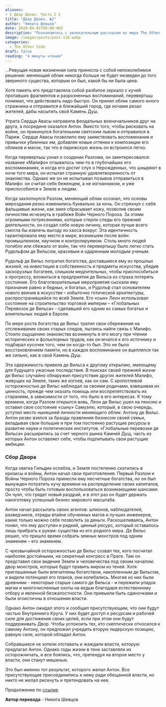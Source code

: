 ```yaml
---
aliases: 
- ⟪ Двор Двоих. Часть 2 ⟫
title: "Двор Двоих. №2"
author: "Никита Шевцов"
date: 2020-04-01T09:00:00Z
description: "Познакомтесь с увлекательным рассказом из мира The Other Side. В нем рассказывает история об Антоне, который выдает себя за богатого светского человека и переезжает в Париж после феодальной войны. Сердце Антона позволяет ему заимствовать воспоминания и привычки у тех, кого он убил, что позволяет ему легко влиться в парижскую жизнь. Когда он узнает о создании «Разлома», он заинтригован, но считает себя беженцем, а не изгнанником. По мере того, как основы мира меняются, Антон сбрасывает свою ложную личность и создает новую, чтобы выжить в хаосе."
image: /images/posts/post-118.webp
categories:
  - The Other Side
draft: false
reading: "4 минуты чтения"
---
```


…Ревущая новая жизненная сила принесла с собой непоколебимое решение: меняющий облик никогда больше не будет низведен до того звериного существа, которым он был, какой бы ни была цена.

Хотя память его представляла собой разбитое зеркало с кучей пропавших фрагментов и разрозненных воспоминаний, перевертыш понимал, что действовать надо быстро. Он принял облик самого юного стражника и отправился в ближайший город, где ночами резал жителей, дабы насытить свой Камень Душ.

Утрата Сердца Авасы натравила феодальных военачальников друг на друга, а посредине оказался Антон. Вместо того, чтобы рисковать на войне, он прикинулся богатеньким светским львом и отправился в Париж. Сердце Авасы позволило ему заимствовать воспоминания и привычки убиенных им, добавляя новые оттенки к композиции его обликов и масок, так что в парижскую жизнь он встроился легко.

Когда перевертыш узнал о создании Разлома, он заинтересовался: название «Малифо» отзывалось чем-то в глубочайших его воспоминаниях, и когда его достиг слух о Нерожденных, что шныряют в ночи того мира, он испытал странную удовлетворенность от знакомства. Однако же он не испытывал позывов отправиться в Малифо: он считал себя беженцем, а не изгнанником, и уже приспособился к Земле и людям.

Когда захлопнулся Разлом, меняющий облик осознал, что основы мироздания резко изменились буквально за ночь. Он стряхнул с себя фальшивые жизни, как змея сбрасывает кожу, позволив своим личностям исчезнуть в грабеже Войн Черного Пороха. За этими огромными потрясениями, которые стерли следы его прежней деятельности, он создал себе новую личину, которая лучше всего смогла бы извлечь выгоду из хаоса вокруг. Эта идентичность гарантировала ему место в мире, возникшем после войн: промышленном, научном и контролируемом. Столь много людей погибло или сбежало от войн, так что перевертышу было легко стать Рудольфом де Вильсом, красивым и одаренным молодым ученым.

Рудольф де Вильс потратил богатства, доставшиеся ему из прошлых жизней, на инвестиции в собственность и предметы искусства, убедив заскорузлых богатеев, слишком медлительных, чтобы приспособиться к прогрессу, вложиться в предприятия де Вильса из страха потерять состояние. Его благотворительные мероприятия сыскали ему признание равно и бедных, и богатых, и Рудольф стал основателем нового веяния в искусстве – избыточно готической архитектуры, распространившейся по всей Земле. Его «сын» Леон использовал состояние на строительство торговой империи – «Глобальных Перевозок де Вильса» - сделавшей его одним из самых богатых и влиятельных людей в Европе.

По мере роста богатства де Вильс тратил свои сбережения на отслеживание своих старых следов, пытаясь найти связь с Малифо. Стоило ощущению знакомства возникнуть в его мозгу при чтении исторических и фольклорных трудов, как он мчался к его источнику и подбирал кусочек того, чем он когда-то был. Это не было восстановлением памяти, но в каждое воспоминание он вцеплялся так же сильно, как в свой Камень Душ.

Эта одержимость привела де Вильса к другому открытию, имеющему для будущего ужасные последствия. В поисках своей прежней жизни де Вильс случайно обнаружил присутствие других жителей Малифо, живущих на Земле, таких же изгоев, как он сам. С кропотливой осторожностью де Вильс наблюдал за своими родичами, взвешивая их ценность, прежде чем оказать помощь или воспрепятствовать их стараниям, в зависимости от того, что было в его интересах. К тому времени, когда Разлом открылся вовь, Леон де Вильс ушел на пенсию и оставил свое состояние «сыну» Самуэлю, который, в свою очередь, уступил место нынешней личности меняющего облик: Антону де Вильс. Антон резво взялся за бразды правления бизнесом своей семьи, вкладывая свои большие и при том постоянно растущие ресурсы в развитие науки и политических институтов. «Глобальные перевозки де Вильса» расширились за счет черного рынка Камней Дущ, часть из которых Антон оставляет себе, чтобы подпитывать свои растущие амбиции.

### Сбор Двора

Когда хватка Гильдии ослабла, и Земля постепенно скатилась в кризисы и войны, Антон начал свои приготовления. Первый Разлом и Войны Черного Пороха принесли ему несчетные богатства, но он был вынужден потратить кучу времени на распределение своих капиталов, просто чтобы быть готовым воспользоваться возникающими шансами. Он чуял, что грядет новый раздрай, и в этот раз он будет держать наизготовку успешный бизнес мирового масштаба.

Антон начал рассылать своих агентов: шпионов, наблюдателей, разведчиков, отряды втайне обученных магов и лучших инженеров, какие только можно себе позволить за деньги. Раскошеливаясь, Антон понял, что ему доступен и редкий, ценный ресурс, который оставалось лишь прибрать к рукам: существа из его родного мира. Де Вильс решил, что пришло время собрать земных монстров под одним знаменем – его знаменем.

С чрезвычайной осторожностью де Вильс созвал тех, кого посчитал наиболее достойными, на секретный конгресс в Праге. Там он представил свое видение Земли и человечества под своим началом: двор монстров, которые будут править миром из теней. Хотя приглашенные были впечатлены богатством, накопленным де Вильсом, и видели потенциал его планов, они колебались. Многие из них были древними - некоторые старше самого де Вильса - и пережили упадок магии и многочисленные охоты на ведьм благодаря естественному отбору и явленной безжалостности. Они привыкли быть одиночками и были эгоистичны в отношении власти.

Однако Антон ожидал этого и сообщил присутствующим, что они будут частью Внутреннего Круга. У них будет доступ к ресурсам и рабочей силе для достижения своих целей, если при этом они будут поддерживать Двор. Чтобы успокоить тех, кто скептически относился к самому Антону, он предложил учредить вторую лидерскую позицию, равную силе, которой обладал Антон.

Собравшиеся не хотели отставать и жаждали власти, которую предлагал Антон. Однако годы жизни в тени заставляли их осторожничать, и все боялись, что, претендуя на второе место у власти, они станут мишенью.

Это был именно тот результат, которого желал Антон. Все присутствующие присоединились к нему ради обещанной власти, но никто не желал рискнуть и претендовать на нее.


Продолжение по [ссылке](http://malifaux.vercel.app/posts/post-120).


**Автор перевода** - Никита Шевцов